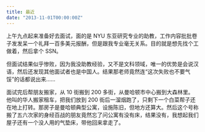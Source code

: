 ```yaml
---
title: 最近
date: "2013-11-01T00:00:00Z"
---
```


上午九点起来准备好去面试，面的是 NYU 东亚研究专业的助教，工作内容批批卷子发发呆一个礼拜一百多美元报酬，但是跟我专业毫无关系。目的就是想先找个工做着，然后拿个 SSN。

但面试结果似乎惨败，因为我没助教经验，又不是文科领域，唯一的优势是会说汉语，然后还发现其他面试者也是中国人。结果那老师竟然连“这次失败也不要气馁”的话都说出来……

面试完后帮朋友搬家，从 10 街搬到 200 多街，从曼哈顿市中心搬到大森林里。他叫的华人搬家租车，把我们放到 200 街后一溜烟跑了，只剩下一个白菜帮子还在地上打转。那房子是曼哈顿典型公寓，设施陈旧，但地方还算大。然后这个号称搬了五六次家的身经百战的朋友竟然忘了问公寓有没有床，结果没有，我想起我们屋子还有一个没人用的气垫床，带他回来拿走了。
